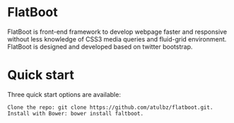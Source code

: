 FlatBoot
========

FlatBoot is front-end framework to develop webpage faster and responsive without less knowledge of CSS3 media queries and fluid-grid environment. FlatBoot is designed and developed based on twitter bootstrap.

Quick start
===========

Three quick start options are available:

    Clone the repo: git clone https://github.com/atulbz/flatboot.git.
    Install with Bower: bower install faltboot.
